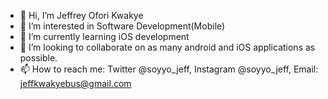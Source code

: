 - 👋 Hi, I’m Jeffrey Ofori Kwakye
- 👀 I’m interested in Software Development(Mobile)
- 🌱 I’m currently learning iOS development
- 💞️ I’m looking to collaborate on as many android and iOS applications as possible.
- 📫 How to reach me: Twitter @soyyo_jeff, Instagram @soyyo_jeff, Email: jeffkwakyebus@gmail.com

<!---
joforikwakye/joforikwakye is a ✨ special ✨ repository because its `README.md` (this file) appears on your GitHub profile.
You can click the Preview link to take a look at your changes.
--->
